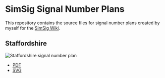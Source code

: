 # SimSig Signal Number Plans
This repository contains the source files for signal number plans created by myself for the [SimSig
Wiki](https://www.simsig.co.uk/Wiki/Show?page=usertrack:mans:sigs).

## Staffordshire
![Staffordshire signal number plan](https://ignoredambience.github.io/simsig-signal-number-plans/staffordshire/staffordshire-signal-number-plan.svg)
* [PDF](https://ignoredambience.github.io/simsig-signal-number-plans/staffordshire/staffordshire-signal-number-plan.pdf)
* [SVG](https://ignoredambience.github.io/simsig-signal-number-plans/staffordshire/staffordshire-signal-number-plan.svg)
